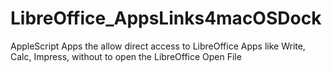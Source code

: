 # LibreOffice_AppsLinks4macOSDock
AppleScript Apps the allow direct access to LibreOffice Apps like Write, Calc, Impress, without to open the LibreOffice Open File
